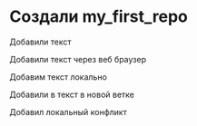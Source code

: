 ﻿# Создали my_first_repo

Добавили текст

Добавили текст через веб браузер

Добавим текст локально

Добавили в текст в новой ветке

Добавил локальный конфликт